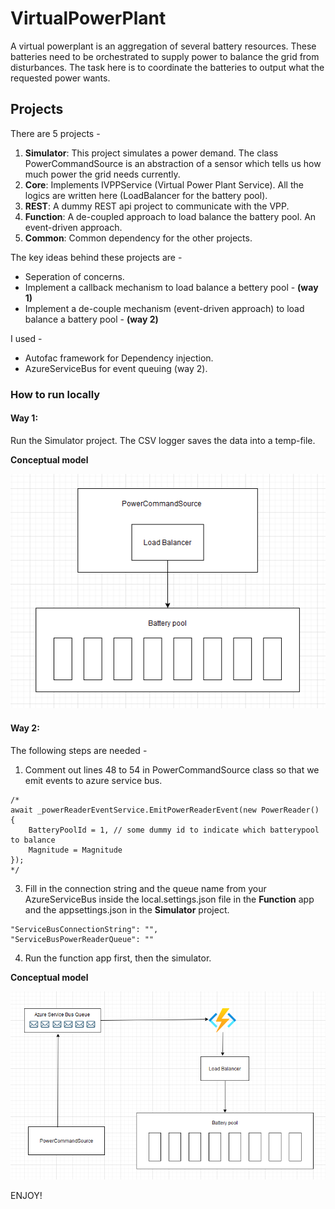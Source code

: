 # VirtualPowerPlant
A virtual powerplant is an aggregation of several battery resources. These batteries need to be orchestrated to supply power to balance the grid from disturbances. The task here is to coordinate the batteries to output what the requested power wants.

## Projects
There are 5 projects - 
1. **Simulator**: This project simulates a power demand. The class PowerCommandSource is an abstraction of a sensor which tells us how much power the grid needs currently.
2. **Core**: Implements IVPPService (Virtual Power Plant Service). All the logics are written here (LoadBalancer for the battery pool).
3. **REST**: A dummy REST api project to communicate with the VPP.
4. **Function**: A de-coupled approach to load balance the battery pool. An event-driven approach.  
5. **Common**: Common dependency for the other projects.

The key ideas behind these projects are -
* Seperation of concerns.
* Implement a callback mechanism to load balance a bettery pool - **(way 1)**
* Implement a de-couple mechanism (event-driven approach) to load balance a battery pool - **(way 2)**

I used -
* Autofac framework for Dependency injection.
* AzureServiceBus for event queuing (way 2).

### How to run locally
#### Way 1:
Run the Simulator project. The CSV logger saves the data into a temp-file.

**Conceptual model**

<img src="Concept_one.png" />

#### Way 2: 
The following steps are needed - 
1. Comment out lines 48 to 54 in PowerCommandSource class so that we emit events to azure service bus.
``` 
/*
await _powerReaderEventService.EmitPowerReaderEvent(new PowerReader()
{
    BatteryPoolId = 1, // some dummy id to indicate which batterypool to balance
    Magnitude = Magnitude
});
*/
```

3. Fill in the connection string and the queue name from your AzureServiceBus inside the local.settings.json file in the **Function** app and the appsettings.json in the **Simulator** project.
``` 
"ServiceBusConnectionString": "",
"ServiceBusPowerReaderQueue": ""
``` 
4. Run the function app first, then the simulator.

**Conceptual model**

<img src="Concept_two.png" />

ENJOY! 
